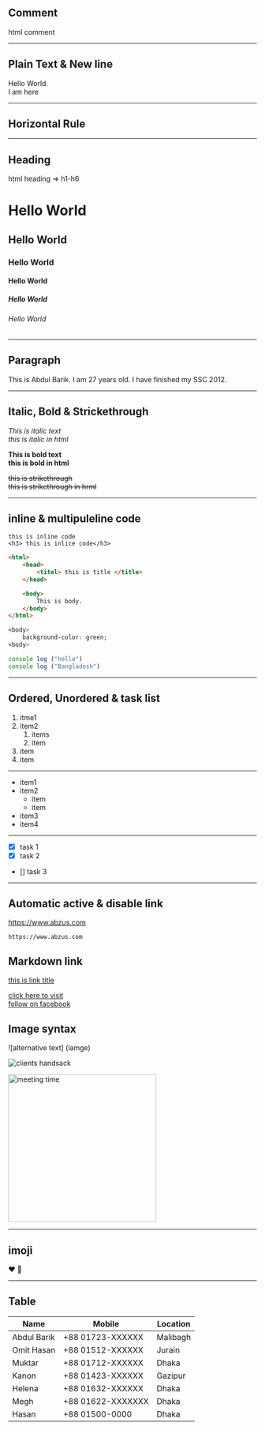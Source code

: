 ## Comment

html comment <!--markdown learning-->   

---
## Plain Text & New line

Hello World.<!--2space to create new line or html (<br>)-->  
I am here

---
## Horizontal Rule


---
## Heading


html heading => h1-h6

# Hello World
## Hello World
### Hello World
#### Hello World
##### Hello World
###### Hello World

---


## Paragraph

<p>This is Abdul Barik. I am 27 years old. I have finished my SSC 2012.</p>

---

## Italic, Bold & Strickethrough

_This is italic text_  
<i>this is italic in html</i>  

__This is bold text__  
<b>this is bold in html</b>

~~this is strikethrough~~  
<del>this is strikethrough in hrml<de>

---

## inline & multipuleline code

`this is inline code`  
`<h3> this is inlice code</h3>`


```html
<html>
    <head>
        <titel> this is title </title>
    </head>

    <body>
        This is body.
    </body>
</html>

```

```CSS
<body>
    background-color: green;
<body>
```

```javascript
console log ("hello")
console log ("Bangladesh")
```

---
## Ordered, Unordered & task list

1. itme1
2. item2
    1. items 
    2. item
4. item
5. item

---
- item1
- item2
    - item 
    - item
- item3
- item4

---
- [x] task 1
- [x] task 2
- [] task 3

---
## Automatic active & disable link

https://www.abzus.com

`https://www.abzus.com`

## Markdown link

[this is link title](https://www.abzus.com)


<!--another way-->

[click here to visit][website link]  
[follow on facebook][facebook]


<!-- all link here-->

[website link]: https://www.abzus.com
[facebook]: https://www.facebook.com/amsbarik

## Image syntax

![alternative text] (iamge)

![clients handsack](image/hands-shaking.jpg)

<!--html img tag-->

<img src="image/hands-shaking.jpg" width="300px" title="meeting time"/>

---

## imoji


❤️ 🥰


---

## Table

| Name | Mobile | Location |
|----- |----|----|
|Abdul Barik | +88 01723-XXXXXX| Malibagh |
|Omit Hasan | +88 01512-XXXXXX| Jurain|
|Muktar| +88 01712-XXXXXX| Dhaka|
|Kanon| +88 01423-XXXXXX| Gazipur|
|Helena| +88 01632-XXXXXX| Dhaka|
|Megh| +88 01622-XXXXXXX| Dhaka|
|Hasan| +88 01500-0000 | Dhaka|
